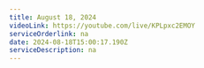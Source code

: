 ```yaml
---
title: August 18, 2024
videoLink: https://youtube.com/live/KPLpxc2EMOY
serviceOrderlink: na
date: 2024-08-18T15:00:17.190Z
serviceDescription: n﻿a
---
```

